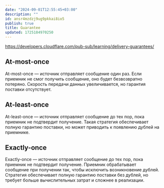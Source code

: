 ```yaml
---
date: "2024-09-01T12:55:45+03:00"
description: ""
id: ansr4mzdzj9ug9pkkai8io5
publish: true
title: Guarantee
updated: 1725184970250
---
```


<https://developers.cloudflare.com/pub-sub/learning/delivery-guarantees/>

## At-most-once

At-most-once — источник отправляет сообщение один раз. Если приемник не смог получить сообщение, оно будет безвозвратно потеряно. Скорость передачи данных увеличивается, но гарантия поставки отсутствует.

## At-least-once 

At-least-once — источник отправляет сообщение до тех пор, пока приемник не подтвердит получение. Такая стратегия обеспечивает полную гарантию поставки, но может приводить к появлению дублей на приемнике.

## Exactly-once

Exactly-once — источник отправляет сообщение до тех пор, пока приемник не подтвердит получение. Приемник обрабатывает сообщение при получении так, чтобы исключить возникновение дублей. Стратегия обеспечивает полную гарантию поставки без дублей, но требует больше вычислительных затрат и сложнее в реализации.
